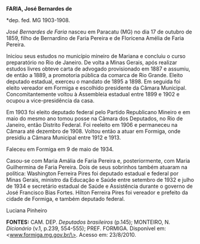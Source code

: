 **FARIA, José Bernardes de**

\*dep. fed. MG 1903-1908.

*José Bernardes de Faria* nasceu em Paracatu (MG) no dia 17 de outubro
de 1859, filho de Bernardino de Faria Pereira e de Floricena Amélia de
Faria Pereira.

Iniciou seus estudos no município mineiro de Mariana e concluiu o curso
preparatório no Rio de Janeiro. De volta a Minas Gerais, após realizar
estudos livres obteve carta de advogado provisionado em 1887 e assumiu,
de então a 1889, a promotoria pública da comarca de Rio Grande. Eleito
deputado estadual, exerceu o mandato de 1895 a 1898. Em seguida foi
eleito vereador em Formiga e escolhido presidente da Câmara Municipal.
Concomitantemente voltou à Assembleia estadual entre 1899 e 1902 e
ocupou a vice-presidência da casa.

Em 1903 foi eleito deputado federal pelo Partido Republicano Mineiro e
em maio do mesmo ano tomou posse na Câmara dos Deputados, no Rio de
Janeiro, então Distrito Federal. Foi reeleito em 1906 e permaneceu na
Câmara até dezembro de 1908. Voltou então a atuar em Formiga, onde
presidiu a Câmara Municipal entre 1912 e 1913.

Faleceu em Formiga em 9 de maio de 1934.

Casou-se com Maria Amália de Faria Pereira e, posteriormente, com Maria
Guilhermina de Faria Pereira. Dois de seus sobrinhos também atuaram na
política: Washington Ferreira Pires foi deputado estadual e federal por
Minas Gerais, ministro da Educação e Saúde entre setembro de 1932 e
julho de 1934 e secretário estadual de Saúde e Assistência durante o
governo de José Francisco Bias Fortes. Hilton Ferreira Pires foi
vereador e prefeito da cidade de Formiga, e também deputado federal.

Luciana Pinheiro

**FONTES:** CAM. DEP. *Deputados brasileiros* (p.145); MONTEIRO, N.
*Dicionário* (v.1, p.239, 554-555); PREF. FORMIGA. Disponível em:
\<www.formiga.mg.gov.br/\>. Acesso em: 23/8/2010.
